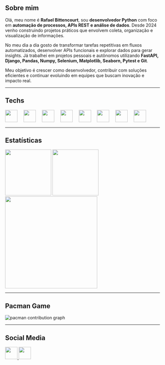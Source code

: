 <h2 align="left">Sobre mim</h2>

<p align="left">
Olá, meu nome é <b>Rafael Bittencourt</b>, sou <b>desenvolvedor Python</b> com foco em <b>automação de processos, APIs REST e análise de dados</b>.  
Desde 2024 venho construindo projetos práticos que envolvem coleta, organização e visualização de informações.  
</p>

<p align="left">
No meu dia a dia gosto de transformar tarefas repetitivas em fluxos automatizados, desenvolver APIs funcionais e explorar dados para gerar insights.  
Já trabalhei em projetos pessoais e autônomos utilizando <b>FastAPI, Django, Pandas, Numpy, Selenium, Matplotlib, Seaborn, Pytest e Git</b>.  
</p>

<p align="left">
Meu objetivo é crescer como desenvolvedor, contribuir com soluções eficientes e continuar evoluindo em equipes que buscam inovação e impacto real.  
</p>

---

<h2 align="left">Techs</h2>

<div align="left">
  <img src="https://cdn.jsdelivr.net/gh/devicons/devicon/icons/python/python-original.svg" height="40" />
  <img width="12" />
  <img src="https://cdn.jsdelivr.net/gh/devicons/devicon/icons/selenium/selenium-original.svg" height="40" />
  <img width="12" />
  <img src="https://cdn.jsdelivr.net/gh/devicons/devicon/icons/fastapi/fastapi-original.svg" height="40" />
  <img width="12" />
  <img src="https://cdn.jsdelivr.net/gh/devicons/devicon/icons/numpy/numpy-original.svg" height="40" />
  <img width="12" />
  <img src="https://cdn.jsdelivr.net/gh/devicons/devicon/icons/django/django-plain.svg" height="40" />
  <img width="12" />
  <img src="https://cdn.jsdelivr.net/gh/devicons/devicon/icons/jupyter/jupyter-original.svg" height="40" />
  <img width="12" />
  <img src="https://cdn.jsdelivr.net/gh/devicons/devicon/icons/docker/docker-original.svg" height="40" />
  <img width="12" />
  <img src="https://cdn.jsdelivr.net/gh/devicons/devicon/icons/vscode/vscode-original.svg" height="40" />
</div>

---

<h2 align="left">Estatísticas</h2>

<div align="left">
  <img src="https://github-readme-stats.vercel.app/api?username=Rafael072187&show_icons=true&include_all_commits=true&count_private=true&theme=gruvbox&locale=pt-br&hide_border=false&token=SEU_TOKEN_AQUI" height="150" />
  <img src="https://github-readme-stats.vercel.app/api/top-langs?username=Rafael072187&locale=pt-br&hide_title=true&layout=compact&card_width=320&langs_count=5&theme=gotham&hide_border=true&hide=jupyter%20notebook&token=SEU_TOKEN_AQUI" height="150" />
  <img src="https://github-readme-activity-graph.vercel.app/graph?username=Rafael072187&radius=16&theme=gotham&area=true" height="300" />
</div>

---

<h2 align="left">Pacman Game</h2>

<picture>
  <source media="(prefers-color-scheme: dark)" srcset="https://raw.githubusercontent.com/Rafael072187/Rafael072187/output/pacman-contribution-graph-dark.svg">
  <source media="(prefers-color-scheme: light)" srcset="https://raw.githubusercontent.com/Rafael072187/Rafael072187/output/pacman-contribution-graph.svg">
  <img alt="pacman contribution graph" src="https://raw.githubusercontent.com/Rafael072187/Rafael072187/output/pacman-contribution-graph.svg">
</picture>

---

<h2 align="left">Social Media</h2>

<div align="left">
  <a href="https://www.linkedin.com/in/rafael-bittencourt-4b735a358" target="_blank">
    <img src="https://cdn.jsdelivr.net/gh/devicons/devicon/icons/linkedin/linkedin-original.svg" width="40" height="40" />
  </a>
  <a href="https://github.com/Rafael072187" target="_blank">
    <img src="https://cdn.jsdelivr.net/gh/devicons/devicon/icons/github/github-original.svg" width="40" height="40" />
  </a>
</div>

